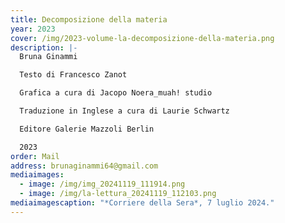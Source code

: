 ```yaml
---
title: Decomposizione della materia
year: 2023
cover: /img/2023-volume-la-decomposizione-della-materia.png
description: |-
  Bruna Ginammi

  Testo di Francesco Zanot

  Grafica a cura di Jacopo Noera_muah! studio

  Traduzione in Inglese a cura di Laurie Schwartz

  Editore Galerie Mazzoli Berlin

  2023
order: Mail
address: brunaginammi64@gmail.com
mediaimages:
  - image: /img/img_20241119_111914.png
  - image: /img/la-lettura_20241119_112103.png
mediaimagescaption: "*Corriere della Sera*, 7 luglio 2024."
---
```

